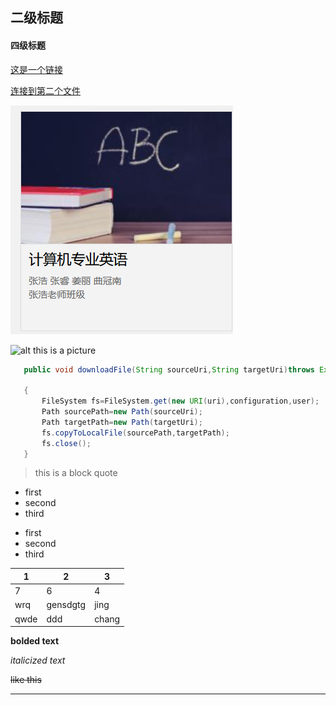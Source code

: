## 二级标题
#### 四级标题

[这是一个链接](https://www.baidu.com)

[连接到第二个文件](test.md)

![alt this is a picture](pic.png)

![alt this is a picture](https://www.baidu.com/s?wd=%E4%BB%8A%E6%97%A5%E6%96%B0%E9%B2%9C%E4%BA%8B&tn=SE_PclogoS_8whnvm25&sa=ire_dl_gh_logo&rsv_dl=igh_logo_pcs)


 ```java
    public void downloadFile(String sourceUri,String targetUri)throws Exception

    {
        FileSystem fs=FileSystem.get(new URI(uri),configuration,user);
        Path sourcePath=new Path(sourceUri);
        Path targetPath=new Path(targetUri);
        fs.copyToLocalFile(sourcePath,targetPath);
        fs.close();
    }
 ```
 > this is a block quote

* first
* second
* third
+ first
+ second
+ third

| 1    | 2        | 3     |
| ---- | -------- | ----- |
| 7    | 6        | 4     |
| wrq  | gensdgtg | jing  |
| qwde | ddd      | chang |

__bolded text__

_italicized text_

~~like this~~

---
